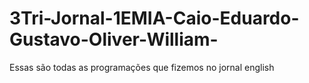 # 3Tri-Jornal-1EMIA-Caio-Eduardo-Gustavo-Oliver-William-
Essas são todas as programações que fizemos no jornal english
